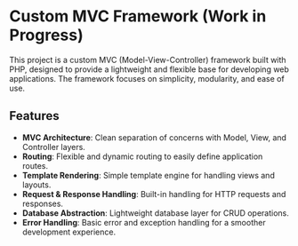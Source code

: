 # Custom MVC Framework (Work in Progress)


This project is a custom MVC (Model-View-Controller) framework built with PHP, designed to provide a lightweight and flexible base for developing web applications. The framework focuses on simplicity, modularity, and ease of use.

## Features

- **MVC Architecture**: Clean separation of concerns with Model, View, and Controller layers.
- **Routing**: Flexible and dynamic routing to easily define application routes.
- **Template Rendering**: Simple template engine for handling views and layouts.
- **Request & Response Handling**: Built-in handling for HTTP requests and responses.
- **Database Abstraction**: Lightweight database layer for CRUD operations.
- **Error Handling**: Basic error and exception handling for a smoother development experience.
